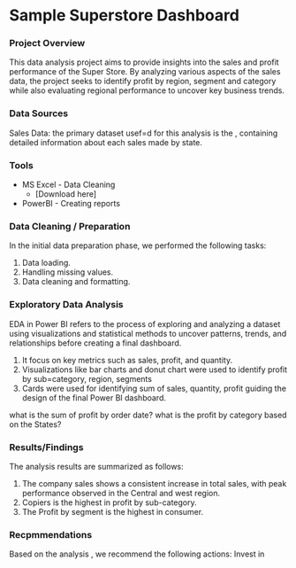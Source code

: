 # Sample Superstore Dashboard

### Project Overview

This data analysis project aims to provide insights into the sales and profit performance of the Super Store. By analyzing various aspects of the sales data, the project seeks to identify profit by region, segment and category while also evaluating regional performance to uncover key business trends.

### Data Sources

Sales Data: the primary dataset usef=d for this analysis is the               , containing detailed information about each sales made by state.

### Tools

- MS Excel  - Data Cleaning
    - [Download here]
- PowerBI -  Creating reports

### Data Cleaning / Preparation

In the initial data preparation phase, we performed the following tasks:
 1. Data loading.
 2. Handling missing values.
 3. Data cleaning and formatting.

### Exploratory Data Analysis

EDA in Power BI refers to the process of exploring and analyzing a dataset using visualizations and statistical methods to uncover patterns, trends, and relationships before creating a final dashboard.
 1. It focus on key metrics such as sales, profit, and quantity.
 2. Visualizations like bar charts and donut chart were used to identify profit by sub=category, region, segments
 3. Cards were used for identifying sum of sales, quantity, profit guiding the design of the final Power BI dashboard.

what is the sum of profit by order date?
what is the profit by category based on the States?

### Results/Findings

The analysis results are summarized as follows:
 1. The company sales shows a consistent increase in total sales, with peak performance observed in the Central and west region.
 2. Copiers is the highest in profit by sub-category.
 3. The Profit by segment is the highest in consumer.

### Recpmmendations

Based on the analysis , we recommend the following actions:
 Invest in 




   
